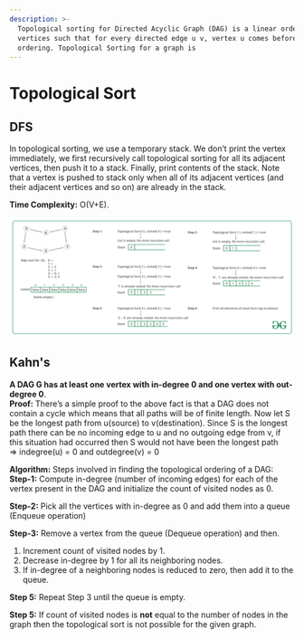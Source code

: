 ```yaml
---
description: >-
  Topological sorting for Directed Acyclic Graph (DAG) is a linear ordering of
  vertices such that for every directed edge u v, vertex u comes before v in the
  ordering. Topological Sorting for a graph is
---
```


# Topological Sort

## DFS

In topological sorting, we use a temporary stack. We don’t print the vertex immediately, we first recursively call topological sorting for all its adjacent vertices, then push it to a stack. Finally, print contents of the stack. Note that a vertex is pushed to stack only when all of its adjacent vertices \(and their adjacent vertices and so on\) are already in the stack. 

 **Time Complexity:** O\(V+E\). 

![illustration of DFS in topological sorting](../.gitbook/assets/image.png)

## Kahn's



**A DAG G has at least one vertex with in-degree 0 and one vertex with out-degree 0**.  
 **Proof:** There’s a simple proof to the above fact is that a DAG does not contain a cycle which means that all paths will be of finite length. Now let S be the longest path from u\(source\) to v\(destination\). Since S is the longest path there can be no incoming edge to u and no outgoing edge from v, if this situation had occurred then S would not have been the longest path  
 =&gt; indegree\(u\) = 0 and outdegree\(v\) = 0

**Algorithm:** Steps involved in finding the topological ordering of a DAG:  
 **Step-1:** Compute in-degree \(number of incoming edges\) for each of the vertex present in the DAG and initialize the count of visited nodes as 0.

**Step-2:** Pick all the vertices with in-degree as 0 and add them into a queue \(Enqueue operation\)

**Step-3:** Remove a vertex from the queue \(Dequeue operation\) and then.

1. Increment count of visited nodes by 1.
2. Decrease in-degree by 1 for all its neighboring nodes.
3. If in-degree of a neighboring nodes is reduced to zero, then add it to the queue.

**Step 5:** Repeat Step 3 until the queue is empty.

**Step 5:** If count of visited nodes is **not** equal to the number of nodes in the graph then the topological sort is not possible for the given graph.

